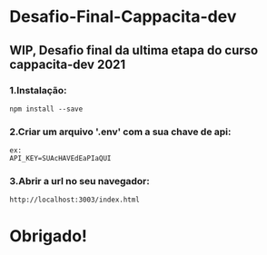 # Desafio-Final-Cappacita-dev
WIP, Desafio final da ultima etapa do curso cappacita-dev 2021
------------------------------------------------------------------------------------------------
### 1.Instalação:

    npm install --save 

### 2.Criar um arquivo '.env' com a sua chave de api:

    ex:
    API_KEY=SUAcHAVEdEaPIaQUI

### 3.Abrir a url no seu navegador:

    http://localhost:3003/index.html

# Obrigado!
